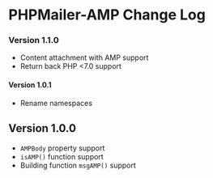 # PHPMailer-AMP Change Log

### Version 1.1.0
* Content attachment with AMP support
* Return back PHP <7.0 support

#### Version 1.0.1
* Rename namespaces

## Version 1.0.0
* `AMPBody` property support
* `isAMP()` function support
* Building function `msgAMP()` support
